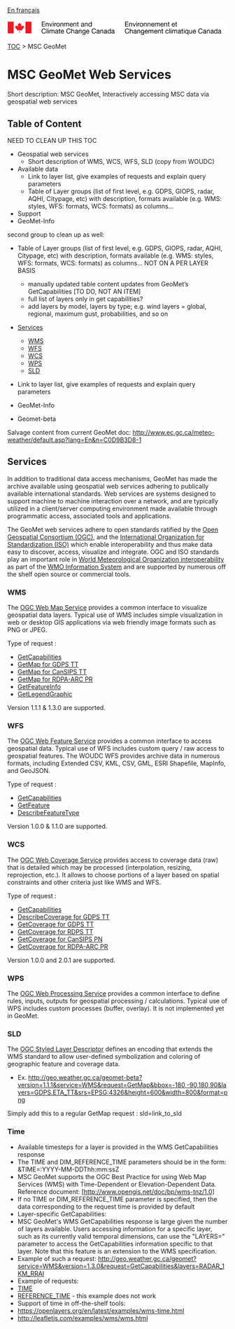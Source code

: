 [En français](readme_fr.md)

![ECCC logo](../img_eccc-logo.png)

[TOC](../readme_en.md) > MSC GeoMet


MSC GeoMet Web Services
=======================

Short description: MSC GeoMet, Interactively accessing MSC data via geospatial web services

Table of Content
----------------

NEED TO CLEAN UP THIS TOC

* Geospatial web services
	* Short description of WMS, WCS, WFS, SLD (copy from WOUDC)
* Available data
	* Link to layer list, give examples of requests and explain query parameters
	* Table of Layer groups (list of first level, e.g. GDPS, GIOPS, radar, AQHI, Citypage, etc) with description, formats available (e.g. WMS: styles, WFS: formats, WCS: formats) as columns...
* Support
* GeoMet-Info

second group to clean up as well:

* Table of Layer groups (list of first level, e.g. GDPS, GIOPS, radar, AQHI, Citypage, etc) with description, formats available (e.g. WMS: styles, WFS: formats, WCS: formats) as columns... NOT ON A PER LAYER BASIS
	* manually updated table content updates from GeoMet’s GetCapabilities [TO DO, NOT AN ITEM]
	* full list of layers only in get capabilities?
	* add layers by model, layers by type; e.g. wind layers = global, regional, maximum gust, probabilities, and so on

* [Services](#Services)
	* [WMS](#WMS)
	* [WFS](#WFS)
	* [WCS](#WCS)
	* [WPS](#WPS)
    * [SLD](#SLD)
* Link to layer list, give examples of requests and explain query parameters
* GeoMet-Info
* Geomet-beta

Salvage content from current GeoMet doc: http://www.ec.gc.ca/meteo-weather/default.asp?lang=En&n=C0D9B3D8-1

## Services

In addition to traditional data access mechanisms, GeoMet has made the archive available using geospatial web services adhering to publically available international standards. Web services are systems designed to support machine to machine interaction over a network, and are typically utilized in a client/server computing environment made available through programmatic access, associated tools and applications.

The GeoMet web services adhere to open standards ratified by the [Open Geospatial Consortium (OGC)](http://www.opengeospatial.org/), and the [International Organization for Standardization (ISO)](http://www.isotc211.org/) which enable interoperability and thus make data easy to discover, access, visualize and integrate. OGC and ISO standards play an important role in [World Meteorological Organization interoperability](http://www.wmo.int/pages/prog/www/WIS/documents/MOAWMO_OGC.pdf) as part of the [WMO Information System](http://www.wmo.int/pages/prog/www/WIS/) and are supported by numerous off the shelf open source or commercial tools.

### WMS
The [OGC Web Map Service](http://www.opengeospatial.org/standards/wms) provides a common interface to visualize geospatial data layers. Typical use of WMS includes simple visualization in web or desktop GIS applications via web friendly image formats such as PNG or JPEG.

Type of request :
* [GetCapabilities](http://geo.weather.gc.ca/geomet/?version=1.3.0&service=WMS&request=GetCapabilities)
* [GetMap for GDPS TT](http://geo.weather.gc.ca/geomet/?service=WMS&version=1.3.0&request=GetMap&bbox=-180,-90,90,180&crs=EPSG:4326&width=800&height=600&layers=GDPS.ETA_TT&style=DEFAULT&FORMAT=image/png)
* [GetMap for CanSIPS TT](http://geo.weather.gc.ca/geomet/?SERVICE=WMS&VERSION=1.3.0&TIME=2019-06-01T00:00:00Z&REFERENCE_TIME=2013-04-01T00:00:00Z&REQUEST=GetMap&BBOX=-90,-180,90,180&CRS=EPSG:4326&WIDTH=1021&HEIGHT=511&LAYERS=CANSIPS.MEM.ETA_TT.05&STYLES=&FORMAT=image/png&DPI=94&MAP_RESOLUTION=94&FORMAT_OPTIONS=dpi:94&TRANSPARENT=TRUE)
* [GetMap for RDPA-ARC PR](http://geo.weather.gc.ca/geomet/?SERVICE=WMS&VERSION=1.3.0&TIME=2018-07-02T18:00:00Z&REQUEST=GetMap&BBOX=17.29939999999999856,-180,90,180&CRS=EPSG:4326&WIDTH=1021&HEIGHT=207&LAYERS=RDPA.ARC_10km.6F_PR&STYLES=&FORMAT=image/png&DPI=94&MAP_RESOLUTION=94&FORMAT_OPTIONS=dpi:94&TRANSPARENT=TRUE)
* [GetFeatureInfo](http://geo.weather.gc.ca/geomet/?SERVICE=WMS&VERSION=1.3.0&REQUEST=GetFeatureInfo&QUERY_LAYERS=GDPS.ETA_TT&INFO_FORMAT=text/plain&X=100&Y=100&EXCEPTIONS=xml&LAYERS=GDPS.ETA_TT&CRS=EPSG:4326&BBOX=-180,-90,180,90&WIDTH=600&HEIGHT=400)
* [GetLegendGraphic](http://geo.weather.gc.ca/geomet/?LANG=EN&SERVICE=WMS&VERSION=1.3.0&REQUEST=GetLegendGraphic&STYLE=TEMPERATURE&LAYER=GDPS.ETA_TT&format=image/png&sld_version=1.1.0)

Version 1.1.1 & 1.3.0 are supported.

### WFS

The [OGC Web Feature Service](http://www.opengeospatial.org/standards/wfs) provides a common interface to access geospatial data. Typical use of WFS includes custom query / raw access to geospatial features. The WOUDC WFS provides archive data in numerous formats, including Extended CSV, KML, CSV, GML, ESRI Shapefile, MapInfo, and GeoJSON.

Type of request :

* [GetCapabilities](http://geo.weather.gc.ca/geomet/?version=1.1.0&service=WFS&request=GetCapabilities)
* [GetFeature](http://geo.weather.gc.ca/geomet-beta/?version=1.1.0&service=WFS&request=GetFeature&typename=CURRENT_CONDITIONS&SRS=EPSG:4326&BBOX=-73.6,45.4,-73.5,45.6)
* [DescribeFeatureType](http://geo.weather.gc.ca/geomet-beta/?version=1.1.0&service=WFS&request=DescribeFeatureType)

Version 1.0.0 & 1.1.0 are supported.

### WCS

The [OGC Web Coverage Service](http://www.opengeospatial.org/standards/wcs) provides access to coverage data (raw) that is detailed which may be processed (interpolation, resizing, reprojection, etc.). It allows to choose portions of a layer based on spatial constraints and other criteria just like WMS and WFS.

Type of request :
* [GetCapabilities](http://geo.weather.gc.ca/geomet-beta?version=1.0.0&service=WCS&request=GetCapabilities)
* [DescribeCoverage for GDPS TT](http://geo.weather.gc.ca/geomet-beta/?version=1.0.0&service=WCS&request=DescribeCoverage&coverage=GDPS.ETA_TT&format=GTiff&bbox=-180,-90,180,90&crs=EPSG:4326&width=800&height=600)
* [GetCoverage for GDPS TT](http://geo.weather.gc.ca/geomet-beta/?version=1.0.0&service=WCS&request=GetCoverage&coverage=GDPS.ETA_TT&format=GTiff&bbox=-180,-90,180,90&crs=EPSG:4326&width=800&height=600)
* [GetCoverage for RDPS TT](geo.weather.gc.ca/geomet-beta/?SERVICE=wcs&VERSION=1.0.0&REQUEST=GetCoverage&coverage=RDPS.ETA_TT&CRS=EPSG:4326&BBOX=-100,0,-45,80&WIDTH=1300&HEIGHT=1300&FORMAT=GEOTIFF_16)
* [GetCoverage for CanSIPS PN](geo.weather.gc.ca/geomet-beta/?SERVICE=WCS&VERSION=2.0.1&REQUEST=GetCoverage&COVERAGEID=CANSIPS.HIND.MEM.ETA_PN-SLP.01&SUBSETTINGCRS=EPSG:4326&SUBSET=x(-91.58203125000001,-56.42578125000001)&SUBSET=y(30.751277776257812,55.7765730186677)&FORMAT=image/tiff&REFERENCE_TIME=1981-01-01T00:00:00.000Z&TIME=1981-02-01T00:00:00.000Z)
* [GetCoverage for RDPA-ARC PR](geo.weather.gc.ca/geomet-beta/?SERVICE=WCS&VERSION=2.0.1&REQUEST=GetCoverage&COVERAGEID=RDPA.ARC_15km.24F_PR&SUBSETTINGCRS=EPSG:4326&SUBSET=x(-154,-49)&SUBSET=y(38,81)&FORMAT=image/tiff&TIME=2012-10-02T12:00:00Z)

Version 1.0.0 and 2.0.1 are supported.

### WPS

The [OGC Web Processing Service](http://www.opengeospatial.org/standards/wps) provides a common interface to define rules, inputs, outputs for geospatial processing / calculations. Typical use of WPS includes custom processes (buffer, overlay). It is not implemented yet in GeoMet.

### SLD

The [OGC Styled Layer Descriptor](http://www.opengeospatial.org/standards/sld) defines an encoding that extends the WMS standard to allow user-defined symbolization and coloring of geographic feature and coverage data.

* Ex. http://geo.weather.gc.ca/geomet-beta?version=1.1.1&service=WMS&request=GetMap&bbox=-180,-90,180,90&layers=GDPS.ETA_TT&srs=EPSG:4326&height=600&width=800&format=png

Simply add this to a regular GetMap request : sld=link_to_sld

### Time

* Available timesteps for a layer is provided in the WMS GetCapabilities response
* The TIME and DIM_REFERENCE_TIME parameters should be in the form: &TIME=:YYYY-MM-DDThh:mm:ssZ
* MSC GeoMet supports the OGC Best Practice for using Web Map Services (WMS) with Time-Dependent or Elevation-Dependent Data. Reference document: [http://www.opengis.net/doc/bp/wms-tnz/1.0]
* If no TIME or DIM_REFERENCE_TIME parameter is specified, then the data corresponding to the request time is provided by default
* Layer-specific GetCapabilities: 
 * MSC GeoMet's WMS GetCapabilities response is large given the number of layers available. Users accessing information for a specific layer, such as its currently valid temporal dimensions, can use the "LAYERS=" parameter to access the GetCapabilities information specific to that layer. Note that this feature is an extension to the WMS specification.
 * Example of such a request: http://geo.weather.gc.ca/geomet?service=WMS&version=1.3.0&request=GetCapabilities&layers=RADAR_1KM_RRAI
* Example of requests:
 * [TIME](http://geo.weather.gc.ca/geomet/?service=WMS&version=1.3.0&request=GetMap&bbox=-180,-90,90,180&crs=EPSG:4326&TIME=2018-06-15T12:00:00Z&width=800&height=600&layers=GDPS.ETA_TT&style=DEFAULT&FORMAT=image/png)
 * [REFERENCE_TIME](http://geo.weather.gc.ca/geomet/?service=WMS&version=1.3.0&request=GetMap&bbox=-180,-90,90,180&crs=EPSG:4326&TIME=2018-29-15T12:00:00Z&DIM_REFERENCE_TIME=2018-08-28T00:00:00Z&width=800&height=600&layers=GDPS.ETA_TT&style=DEFAULT&FORMAT=image/png) - this example does not work
* Support of time in off-the-shelf tools:
 * https://openlayers.org/en/latest/examples/wms-time.html
 * http://leafletjs.com/examples/wms/wms.html
